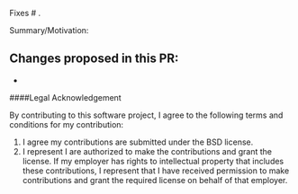 Fixes # .

Summary/Motivation:

Changes proposed in this PR:
-
-

####Legal Acknowledgement

By contributing to this software project, I agree to the
following terms and conditions for my contribution:

1. I agree my contributions are submitted under the BSD license.
2. I represent I are authorized to make the contributions and grant
   the license. If my employer has rights to intellectual property that
   includes these contributions, I represent that I have received
   permission to make contributions and grant the required license on
   behalf of that employer.
